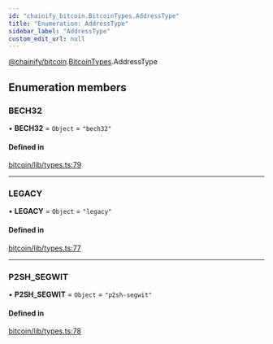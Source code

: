 ```yaml
---
id: "chainify_bitcoin.BitcoinTypes.AddressType"
title: "Enumeration: AddressType"
sidebar_label: "AddressType"
custom_edit_url: null
---
```


[@chainify/bitcoin](../modules/chainify_bitcoin.md).[BitcoinTypes](../namespaces/chainify_bitcoin.BitcoinTypes.md).AddressType

## Enumeration members

### BECH32

• **BECH32** = `Object` = `"bech32"`

#### Defined in

[bitcoin/lib/types.ts:79](https://github.com/liquality/chainify/blob/540cfa69/packages/bitcoin/lib/types.ts#L79)

___

### LEGACY

• **LEGACY** = `Object` = `"legacy"`

#### Defined in

[bitcoin/lib/types.ts:77](https://github.com/liquality/chainify/blob/540cfa69/packages/bitcoin/lib/types.ts#L77)

___

### P2SH\_SEGWIT

• **P2SH\_SEGWIT** = `Object` = `"p2sh-segwit"`

#### Defined in

[bitcoin/lib/types.ts:78](https://github.com/liquality/chainify/blob/540cfa69/packages/bitcoin/lib/types.ts#L78)
